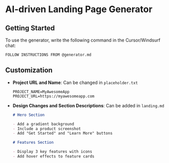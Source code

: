 # AI-driven Landing Page Generator

## Getting Started

To use the generator, write the following command in the Cursor/Windsurf chat:

```
FOLLOW INSTRUCTIONS FROM @generator.md
```

## Customization

- **Project URL and Name**: Can be changed in `placeholder.txt`

    ```
    PROJECT_NAME=MyAwesomeApp
    PROJECT_URL=https://myawesomeapp.com
    ```

- **Design Changes and Section Descriptions**: Can be added in `landing.md`

    ```markdown
    # Hero Section

    - Add a gradient background
    - Include a product screenshot
    - Add "Get Started" and "Learn More" buttons

    # Features Section

    - Display 3 key features with icons
    - Add hover effects to feature cards
    ```
